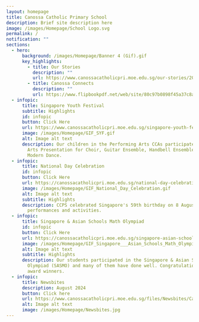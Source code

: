 ```yaml
---
layout: homepage
title: Canossa Catholic Primary School
description: Brief site description here
image: /images/Homepage/School Logo.svg
permalink: /
notification: ""
sections:
  - hero:
      background: /images/Homepage/Banner 4 (Gif).gif
      key_highlights:
        - title: Our Stories
          description: ""
          url: https://www.canossacatholicpri.moe.edu.sg/our-stories/2024-events/2024-events/
        - title: Canossa Connects
          description: ""
          url: https://www.flipbookpdf.net/web/site/80c97b0898f45a37c8a4e16dcca4e88475a91213202407.pdf.html
  - infopic:
      title: Singapore Youth Festival
      subtitle: Highlights
      id: infopic
      button: Click Here
      url: https://www.canossacatholicpri.moe.edu.sg/singapore-youth-festival/
      image: /images/Homepage/GIF_SYF.gif
      alt: Image alt text
      description: Our children in the Performing Arts CCAs participated in the SYF
        Arts Presentation for Choir, Guitar Ensemble, Handbell Ensemble and
        Modern Dance.
  - infopic:
      title: National Day Celebration
      id: infopic
      button: Click Here
      url: https://canossacatholicpri.moe.edu.sg/national-day-celebration/
      image: /images/Homepage/GIF_National_Day_Celebration.gif
      alt: Image alt text
      subtitle: Highlights
      description: CCPS celebrated Singapore's 59th birthday on 8 August with exciting
        performances and activities.
  - infopic:
      title: Singapore & Asian Schools Math Olympiad
      id: infopic
      button: Click Here
      url: https://canossacatholicpri.moe.edu.sg/singapore-asian-schools-math-olympiad/
      image: /images/Homepage/GIF_Singapore___Asian_Schools_Math_Olympiad.gif
      alt: Image alt text
      subtitle: Highlights
      description: Our students participated in the Singapore & Asian Schools Math
        Olympiad (SASMO) and many of them have done well. Congratulations to all
        award winners.
  - infopic:
      title: Newsbites
      description: August 2024
      button: Click here
      url: https://www.canossacatholicpri.moe.edu.sg/files/Newsbites/Canossa_Newsbites_August_2024.pdf
      alt: Image alt text
      image: /images/Homepage/Newsbites.jpg
---
```

